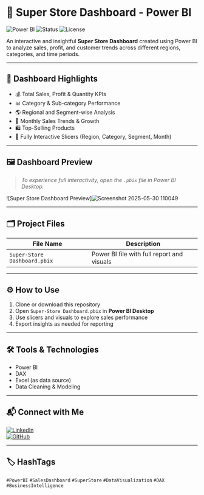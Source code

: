 # 🛒 Super Store Dashboard - Power BI

![Power BI](https://img.shields.io/badge/Built%20With-Power%20BI-yellow?logo=powerbi)
![Status](https://img.shields.io/badge/Project-Completed-brightgreen)
![License](https://img.shields.io/badge/License-MIT-blue)

An interactive and insightful **Super Store Dashboard** created using Power BI to analyze sales, profit, and customer trends across different regions, categories, and time periods.

---

## 🔦 Dashboard Highlights

- 💰 Total Sales, Profit & Quantity KPIs  
- 📊 Category & Sub-category Performance  
- 🌎 Regional and Segment-wise Analysis  
- 📆 Monthly Sales Trends & Growth  
- 🛍️ Top-Selling Products  
- 🎯 Fully Interactive Slicers (Region, Category, Segment, Month)

---

## 🖼️ Dashboard Preview

> *To experience full interactivity, open the `.pbix` file in Power BI Desktop.*

![Super Store Dashboard Preview]![Screenshot 2025-05-30 110049](https://github.com/user-attachments/assets/2c2571a1-6e88-42ac-bbe8-eb6de53be077)

---

## 🗂️ Project Files

| File Name                  | Description                              |
|---------------------------|------------------------------------------|
| `Super-Store Dashboard.pbix` | Power BI file with full report and visuals |

---

## ⚙️ How to Use

1. Clone or download this repository  
2. Open `Super-Store Dashboard.pbix` in **Power BI Desktop**  
3. Use slicers and visuals to explore sales performance  
4. Export insights as needed for reporting

---

## 🛠️ Tools & Technologies

- Power BI  
- DAX  
- Excel (as data source)  
- Data Cleaning & Modeling

---

## 📬 Connect with Me

[![LinkedIn](https://img.shields.io/badge/LinkedIn-Aman%20Shakya-blue?logo=linkedin)](https://www.linkedin.com/in/aman-shakya-b3b3292bb)  
[![GitHub](https://img.shields.io/badge/GitHub-Aman01056-black?logo=github)](https://github.com/Aman01056)

---


## 🏷️ HashTags

`#PowerBI` `#SalesDashboard` `#SuperStore` `#DataVisualization` `#DAX` `#BusinessIntelligence`

